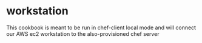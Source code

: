 # workstation

This cookbook is meant to be run in chef-client local mode and will connect our AWS ec2 workstation
to the also-provisioned chef server




